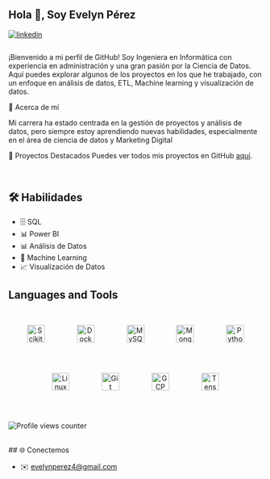 ## Hola 👋, Soy Evelyn Pérez  
  

<a href="https://www.linkedin.com/in/evelyn-delvalle-p%C3%A9rez/" target="_blank">
<img src=https://img.shields.io/badge/linkedin-%231E77B5.svg?&style=for-the-badge&logo=linkedin&logoColor=white alt=linkedin style="margin-bottom: 5px;" />
</a>  


###   
¡Bienvenido a mi perfil de GitHub! Soy Ingeniera en Informática con experiencia en administración y una gran pasión por la Ciencia de Datos. Aquí puedes explorar algunos de los proyectos en los que he trabajado, con un enfoque en análisis de datos, ETL, Machine learning y visualización de datos.

  
🙋 Acerca de mí

Mi carrera ha estado centrada en la gestión de proyectos y análisis de datos, pero siempre estoy aprendiendo nuevas habilidades, especialmente en el área de ciencia de datos y Marketing Digital  
  

🚀 Proyectos Destacados
Puedes ver todos mis proyectos en GitHub [aquí](https://github.com/eveper13?tab=repositories).

<br/>  

## 🛠️ Habilidades  
- 🗄️ SQL  
- 📊 Power BI  
- 📊 Análisis de Datos  
- 🤖 Machine Learning  
- 📈 Visualización de Datos

## Languages and Tools  
<div align="center">  
<a href="https://scikit-learn.org/" target="_blank"><img style="margin: 30px;" src="https://upload.wikimedia.org/wikipedia/commons/0/05/Scikit_learn_logo_small.svg" alt="Scikit-learn" height="35" /></a>
<a href="https://www.docker.com/" target="_blank"><img style="margin: 30px;" src="https://profilinator.rishav.dev/skills-assets/docker-original-wordmark.svg" alt="Docker" height="35" /></a>  
<a href="https://www.mysql.com/" target="_blank"><img style="margin: 30px;" src="https://profilinator.rishav.dev/skills-assets/mysql-original-wordmark.svg" alt="MySQL" height="35" /></a>  
<a href="https://www.mongodb.com/" target="_blank"><img style="margin: 30px;" src="https://profilinator.rishav.dev/skills-assets/mongodb-original-wordmark.svg" alt="MongoDB" height="35" /></a>  
<a href="https://www.python.org/" target="_blank"><img style="margin: 30px;" src="https://profilinator.rishav.dev/skills-assets/python-original.svg" alt="Python" height="35" /></a>  
<a href="https://www.linux.org/" target="_blank"><img style="margin: 30px;" src="https://profilinator.rishav.dev/skills-assets/linux-original.svg" alt="Linux" height="35" /></a>  
<a href="https://github.com/" target="_blank"><img style="margin: 30px;" src="https://profilinator.rishav.dev/skills-assets/git-scm-icon.svg" alt="Git" height="35" /></a>  
<a href="https://cloud.google.com/" target="_blank"><img style="margin: 30px;" src="https://profilinator.rishav.dev/skills-assets/google_cloud-icon.svg" alt="GCP" height="35" /></a>   
<a href="https://www.tensorflow.org/" target="_blank"><img style="margin: 30px;" src="https://profilinator.rishav.dev/skills-assets/tensorflow-icon.svg" alt="TensorFlow" height="35" /></a>  
</div>  

<br/>  

![Profile views counter](https://komarev.com/ghpvc/?username=eveper13&&style=flat-square)  
  

<br/>  
## 🌐 Conectemos

- ✉️ evelynperez4@gmail.com  
  

